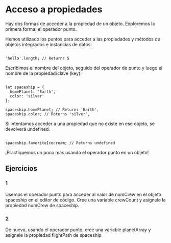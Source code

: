 # Acceso a propiedades

Hay dos formas de acceder a la propiedad de un objeto. Exploremos la primera forma: el operador punto.

Hemos utilizado los puntos para acceder a las propiedades y métodos de objetos integrados e instancias de datos:

~~~

'hello'.length; // Returns 5

~~~

Escribimos el nombre del objeto, seguido del operador de punto y luego el nombre de la propiedad/clave (key):

~~~

let spaceship = {
  homePlanet: 'Earth',
  color: 'silver'
};

spaceship.homePlanet; // Returns 'Earth',
spaceship.color; // Returns 'silver',

~~~

Si intentamos acceder a una propiedad que no existe en ese objeto, se devolverá undefined.

~~~

spaceship.favoriteIcecream; // Returns undefined

~~~

¡Practiquemos un poco más usando el operador punto en un objeto!

## Ejercicios

### 1

Usemos el operador punto para acceder al valor de numCrew en el objeto spaceship en el editor de código. Cree una variable crewCount y asígnele la propiedad numCrew de spaceship.

### 2

De nuevo, usando el operador punto, cree una variable planetArray y asígnele la propiedad flightPath de spaceship.